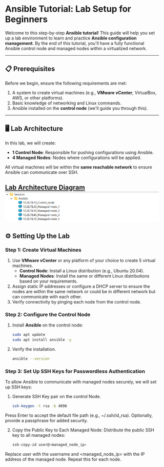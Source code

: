 # Ansible Tutorial: Lab Setup for Beginners  

Welcome to this step-by-step **Ansible tutorial**! This guide will help you set up a lab environment to learn and practice **Ansible configuration management**. By the end of this tutorial, you'll have a fully functional Ansible control node and managed nodes within a virtualized network.  

---

## 📋 Prerequisites  

Before we begin, ensure the following requirements are met:  
1. A system to create virtual machines (e.g., **VMware vCenter**, VirtualBox, AWS, or other platforms).  
2. Basic knowledge of networking and Linux commands.  
3. Ansible installed on the **control node** (we'll guide you through this).  

---

## 🖥️ Lab Architecture  

In this lab, we will create:  
- **1 Control Node**: Responsible for pushing configurations using Ansible.  
- **4 Managed Nodes**: Nodes where configurations will be applied.  

All virtual machines will be within the **same reachable network** to ensure Ansible can communicate over SSH.  

[Lab Architecture Diagram](#) ![alt text](image.png)  
---

## ⚙️ Setting Up the Lab  

### Step 1: Create Virtual Machines  
1. Use **VMware vCenter** or any platform of your choice to create 5 virtual machines.  
   - **Control Node**: Install a Linux distribution (e.g., Ubuntu 20.04).  
   - **Managed Nodes**: Install the same or different Linux distributions based on your requirements.  
2. Assign static IP addresses or configure a DHCP server to ensure the nodes are within the same network or could be in different network but can communicate with each other. 
3. Verify connectivity by pinging each node from the control node.  

### Step 2: Configure the Control Node  
1. Install **Ansible** on the control node:  
   ```bash
   sudo apt update
   sudo apt install ansible -y

2. Verify the installation. 
   ```bash
   ansible --version

### Step 3: Set Up SSH Keys for Passwordless Authentication
  To allow Ansible to communicate with managed nodes securely, we will set up SSH keys:
1. Generate SSH Key pair on the control Node. 
   ```bash
   ssh-keygen -t rsa -b 4096

Press Enter to accept the default file path (e.g., ~/.ssh/id_rsa).
Optionally, provide a passphrase for added security.

2. Copy the Public Key to Each Managed Node:
Distribute the public SSH key to all managed nodes:
   ``` bash
   ssh-copy-id user@<managed_node_ip>
Replace user with the username and <managed_node_ip> with the IP address of the managed node. Repeat this for each node.


